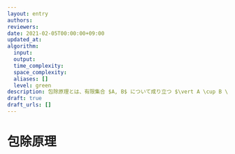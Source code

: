 ```yaml
---
layout: entry
authors:
reviewers:
date: 2021-02-05T00:00:00+09:00
updated_at:
algorithm:
  input:
  output:
  time_complexity:
  space_complexity:
  aliases: []
  level: green
description: 包除原理とは、有限集合 $A, B$ について成り立つ $\vert A \cup B \vert = \vert A \vert + \vert B \vert - \vert A \cap B \vert$ という等式のこと。つまり、有限集合 $A, B$ の和集合 $A \cup B$ の要素数を求めるには、$A$ の要素数と $B$ の要素数の和から共通部分 $A \cap B$ の要素数を引けばよいという事実のことである。
draft: true
draft_urls: []
---
```


# 包除原理
